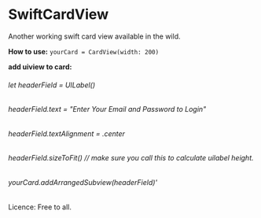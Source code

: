 # SwiftCardView
Another working swift card view available in the wild.



**How to use:**
        `yourCard = CardView(width: 200)`

**add uiview to card:**

###### let headerField = UILabel()
###### headerField.text = "Enter Your Email and Password to Login"
###### headerField.textAlignment = .center
###### headerField.sizeToFit() // make sure you call this to calculate uilabel height.
###### yourCard.addArrangedSubview(headerField)'



Licence: Free to all.
